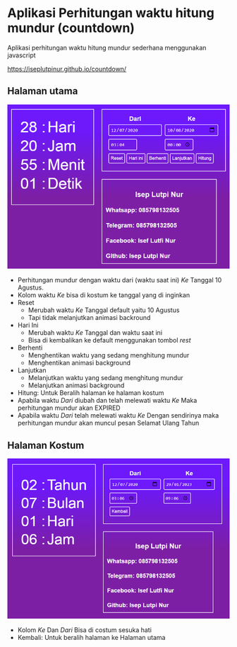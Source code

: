# Aplikasi Perhitungan waktu hitung mundur (countdown)
Aplikasi perhitungan waktu hitung mundur sederhana menggunakan javascript

https://iseplutpinur.github.io/countdown/

## Halaman utama
<img src="Main.png"/>

- Perhitungan mundur dengan waktu dari (waktu saat ini)  *Ke* Tanggal 10 Agustus.
- Kolom waktu *Ke* bisa di kostum ke tanggal yang di inginkan
- Reset
	- Merubah waktu  *Ke* Tanggal default yaitu 10 Agustus
	- Tapi tidak melanjutkan animasi backround
- Hari Ini
	- Merubah waktu  *Ke* Tanggal dan waktu saat ini
	- Bisa di kembalikan ke default menggunakan tombol *rest*
- Berhenti
	- Menghentikan waktu yang sedang menghitung mundur
	- Menghentikan animasi background
- Lanjutkan
	- Melanjutkan waktu yang sedang menghitung mundur
	- Melanjutkan animasi background
- Hitung: Untuk Beralih halaman ke halaman kostum
- Apabila waktu *Dari* diubah dan telah melewati waktu *Ke* Maka perhitungan mundur akan EXPIRED
- Apabila waktu *Dari* telah melewati waktu *Ke* Dengan sendirinya maka perhitungan mundur akan muncul pesan Selamat Ulang Tahun

## Halaman Kostum
<img src="Costum.png" >

- Kolom *Ke* Dan *Dari* Bisa di costum sesuka hati
- Kembali: Untuk beralih halaman ke Halaman utama 
